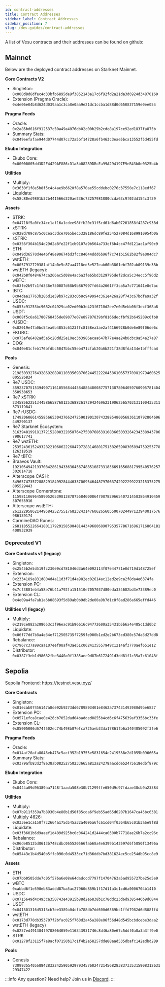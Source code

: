 ```yaml
---
id: contract-addresses
title: Contract Addresses
sidebar_label: Contract Addresses
sidebar_position: 7
slug: /dev-guides/contract-addresses
---
```


A list of Vesu contracts and their addresses can be found on github:

## Mainnet

Below are the deployed contract addresses on Starknet Mainnet.

**Core Contracts V2**  
- Singleton: `0x000d8d6dfec4d33bfb6895de9f3852143a17c6f92fd2a21da3d6924d34870160`  
- Extension (Pragma Oracle): `0x4e06e04b8d624d039aa1c3ca8e0aa9e21dc1ccba1d88d0d650837159e0ee054`

**Pragma Feeds**  
- Oracle: `0x2a85bd616f912537c50a49a4076db02c00b29b2cdc8a197ce92ed1837fa875b`  
- Summary Stats: `0x049eefafae944d07744d07cc72a5bf14728a6fb463c3eae5bca13552f5d455fd`

**Ekubo Integration**  
- Ekubo Core: `0x00000005dd3D2F4429AF886cD1a3b08289DBcEa99A294197E9eB43b0e0325b4b`

**Utilities**  
- Multiply: `0x3630f1f8e5b8f5c4c4ae9b6620f8a570ae55cddebc0276c37550e7c118edf67`  
- Liquidate: `0x58c80ed9801b32b441566d320ae236c73257981800dcda63c9f02dd154c3f39`

**Assets**  
- STRK: `0x04718f5a0fc34cc1af16a1cdee98ffb20c31f5cd61d6ab07201858f4287c938d`  
- xSTRK: `0x028d709c875c0ceac3dce7065bec5328186dc89fe254527084d1689910954b0a` 
- sSTRK: `0x0356f304b154d29d2a8fe22f1cb9107a9b564a733cf6b4cc47fd121ac1af90c9` 
- ETH: `0x049d36570d4e46f48e99674bd3fcc84644ddd6b96f7c741b1562b82f9e004dc7` 
- wstETH: `0x0057912720381af14b0e5c87aa4718ed5e527eab60b3801ebf702ab09139e38b`  
- wstETH (legacy): `0x042b8f0484674ca266ac5d08e4ac6a3fe65bd3129795def2dca5c34ecc5f96d2`  
- wBTC: `0x03fe2b97c1fd336e750087d68b9b867997fd64a2661ff3ca5a7c771641e8e7ac`  
- tBTC: `0x04daa17763b286d1e59b97c283c0b8c949994c361e426a28f743c67bdfe9a32f`
- USDC: `0x053c91253bc9682c04929ca02ed00b3e423f6710d2ee7e0d5ebb06f3ecf368a8`  
- USDT: `0x068f5c6a61780768455de69077e07e89787839bf8166decfbf92b645209c0fb8`  
- rUSDC: `0x02019e47a0bc54ea6b4853c6123ffc8158ea3ae2af4166928b0de6e89f06de6c` 
- EKUBO: `0x075afe6402ad5a5c20dd25e10ec3b3986acaa647b77e4ae24b0cbc9a54a27a87` 
- DOG: `0x040e81cfeb176bfdbc5047bbc55eb471cfab20a6b221f38d8fda134e1bfffca4`

**Pools** 
- Genesis: `2198503327643286920898110335698706244522220458610657370981979460625005526824` 
- Re7 USDC: `3592370751539490711610556844458488648008775713878064059760995781404350938653` 
- Re7 xSTRK: `2345856225134458665876812536882617294246962319062565703131100435311373119841` 
- Re7 rUSDC: `1749206066145585665304376624725901901307432885480056836110792804696449290137` 
- Re7 Starknet Ecosystem: `3163948199181372152800322058764275087686391083665033264234338943786798617741` 
- Re7 wstETH: `2535243615249328221060622268479728814680175138265908305094759253778126318519` 
- Re7 tBTC: 
- Braavos Vault: `1921054942193708428619433636456748851087331856691656881799540576257302014718` 
- Alterscope CASH: `3496574735728882918499284446337009546448797063742922299223215375275805529443` 
- Alterscope Cornerstone: `1159811069645890520539813878756846008647087829665407214583864910459307655916` 
- Alterscope wstETH: `2612229586214495842527551768232431476062656055007024497123940017576986139174`
- CarmineDAO Runes: `2681185522664180117929158590481443496806090795357786716961716864181408932939`


### Deprecated V1

**Core Contracts v1 (legacy)** 
- Singleton: `0x2545b2e5d519fc230e9cd781046d3a64e092114f07e44771e0d719d148725ef`  
- Extension: `0x2334189e831d804d4a11d3f71d4a982ec82614ac12ed2e9ca2f8da4e6374fa`  
- Extension PO: `0x7cf3881eb4a58e76b41a792fa151510e7057037d80eda334682bd3e73389ec0`  
- Extension CL: `0x4e09a4fa7ab1a6b08693f5d89ab0b9db2de00a9b7d1c8f8ad286a665effd446`

**Utilities v1 (legacy)**
- Multiply: `0x219ce882a208653c3f96eac91b96616c94772600a35431b5b6a4e485c1dd0b2`  
- Liquidate: `0x06f77dd7b8a4e34ef712505735f7259fe900b1ed2e2b673cd380c57da3d27dd8`
- Rebalance: `0x7967c37a99caa107eef98af43ae51c0624135557949c1214af3770aef651e12`     
- Distributor: `0x0387f3eb1d98632fbe3440a9f1385aec9d87b6172491d3dd81f1c35a7c61048f`


## Sepolia
Sepolia Frontend: https://testnet.vesu.xyz/

**Core Contracts**  
- Singleton: `0x01ecab07456147a8de92b9273dd6789893401e8462a737431493980d9be6827`  
- Extension PO: `0x0571efca8cae0e426cb7052dad04badded0855b4cd6c6f475639af3356bc33fe`  
- Extension CL: `0x05005006d674f502ec74b498b07efca725aeb33da17861fb6a340485092f3fe6`

**Pragma Feeds**  
- Oracle: `0x014af20afa8046eb473c5acf952b19755e5831654c2419538e2d1055b096665a`  
- Summary Stats: `0x0379afb83d2f8e38ab08252750233665a812a24278aacdde52475618edbf879c`

**Ekubo Integration**  
- Ekubo Core: `0x0444a09d96389aa7148f1aada508e30b71299ffe650d9c97fdaae38cb9a23384`

**Utilities**  
- Multiply: `0x07b911f359a7b8930b4e80b1d50f85cda6f9eb55ad65d6207b1647ca45bc6381`  
- Multiply 4626: `0x033ee1ca150f7c2664a175d545a32a4095a6fc61cd04f0364b65c01b3a6e9f8d`  
- Liquidate: `0x03f3601b6d9aaef1d489d925bc0c064241d2444ca0300b77718ae26b7a2cc96c`  
- Rebalance: `0x06de8512bd8613b748cdbc065520566fab68a4e6399b143597d6f5850f13496a`  
- Distributor: `0x05443e1b4d540b5ffc096c0d4533cc71d36ddb7bd381624ec5ce254db95cc8e9`

**Assets**  
- ETH `0x07bb0505dde7c05f576a6e08e64dadccd7797f14704763a5ad955727be25e5e9`  
- wBTC `0xabbd6f1e590eb83addd87ba5ac27960d859b1f17d11a3c1cd6a0006704b1410`  
- USDC `0x0715649d4c493ca350743e43915b88d2e6838b1c78ddc23d6d9385446b9d6844`  
- USDT `0x041301316d5313cb7ee3389a04cfb788db7dd600d6369bc1ffd7982d6d808ff4`  
- wstETH `0x0173d770db353707f2bfac025f760d2a45a288e06f56d48d545bcbdcebe3daa2`  
- wstETH (legacy) `0x0257ed491384f9708064059e116343931746c8d46a80e67c5ddf0a8a3a3ff9e0`  
- STRK `0x01278f23115f7e8acf07150b17c1f4b2a58257dde88aad535dbafc142edbd289`

**Pools**  
- Genesis `730993554056884283224259059297934576024721456828383733531590831263129347422`

:::info
Any question? Need help? Join us in [Discord](https://discord.gg/CCEsVqmy).
:::